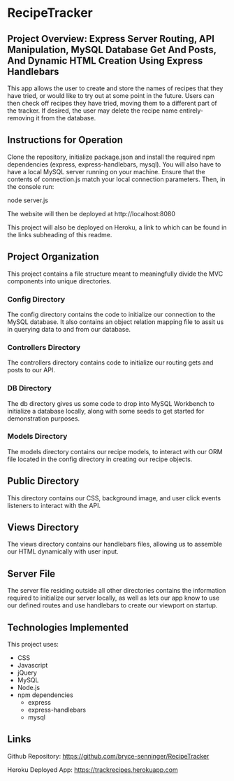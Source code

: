 # RecipeTracker

## Project Overview: Express Server Routing, API Manipulation, MySQL Database Get And Posts, And Dynamic HTML Creation Using Express Handlebars

This app allows the user to create and store the names of recipes that they have tried, or would like to try out at some point in the future. Users can then check off recipes they have tried, moving them to a different part of the tracker. If desired, the user may delete the recipe name entirely- removing it from the database.

## Instructions for Operation

Clone the repository, initialize package.json and install the required npm dependencies (express, express-handlebars, mysql). You will also have to have a local MySQL server running on your machine. Ensure that the contents of connection.js match your local connection parameters. Then, in the console run: 

node server.js

The website will then be deployed at http://localhost:8080

This project will also be deployed on Heroku, a link to which can be found in the links subheading of this readme.

## Project Organization

This project contains a file structure meant to meaningfully divide the MVC components into unique directories.

### Config Directory

The config directory contains the code to initialize our connection to the MySQL database. It also contains an object relation mapping file to assit us in querying data to and from our database.

### Controllers Directory

The controllers directory contains code to initialize our routing gets and posts to our API.

### DB Directory

The db directory gives us some code to drop into MySQL Workbench to initialize a database locally, along with some seeds to get started for demonstration purposes.

### Models Directory

The models directory contains our recipe models, to interact with our ORM file located in the config directory in creating our recipe objects.

## Public Directory

This directory contains our CSS, background image, and user click events listeners to interact with the API.

## Views Directory

The views directory contains our handlebars files, allowing us to assemble our HTML dynamically with user input.

## Server File

The server file residing outside all other directories contains the information required to initialize our server locally, as well as lets our app know to use our defined routes and use handlebars to create our viewport on startup.

## Technologies Implemented

This project uses:
* CSS
* Javascript
* jQuery
* MySQL
* Node.js
* npm dependencies
    * express
    * express-handlebars
    * mysql

## Links

Github Repository: https://github.com/bryce-senninger/RecipeTracker

Heroku Deployed App: https://trackrecipes.herokuapp.com
